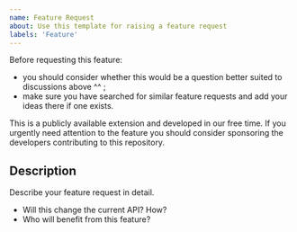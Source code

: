 ```yaml
---
name: Feature Request
about: Use this template for raising a feature request
labels: 'Feature'
---
```


Before requesting this feature:

- you should consider whether this would be a question better suited to discussions above ^^ ;
- make sure you have searched for similar feature requests and add your ideas there if one exists.

This is a publicly available extension and developed in our free time. If you urgently need attention to the feature you should consider sponsoring the developers contributing to this repository.

## Description

Describe your feature request in detail. 

- Will this change the current API? How?
- Who will benefit from this feature?
